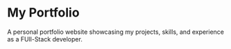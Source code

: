 # My Portfolio  
A personal portfolio website showcasing my projects, skills, and experience as a FUll-Stack developer.
